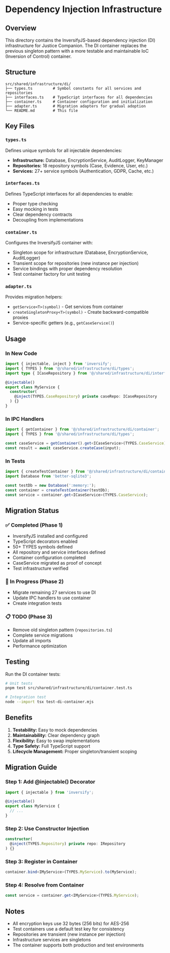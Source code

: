 # Dependency Injection Infrastructure

## Overview

This directory contains the InversifyJS-based dependency injection (DI) infrastructure for Justice Companion. The DI container replaces the previous singleton pattern with a more testable and maintainable IoC (Inversion of Control) container.

## Structure

```
src/shared/infrastructure/di/
├── types.ts         # Symbol constants for all services and repositories
├── interfaces.ts    # TypeScript interfaces for all dependencies
├── container.ts     # Container configuration and initialization
├── adapter.ts       # Migration adapters for gradual adoption
└── README.md        # This file
```

## Key Files

### `types.ts`
Defines unique symbols for all injectable dependencies:
- **Infrastructure:** Database, EncryptionService, AuditLogger, KeyManager
- **Repositories:** 18 repository symbols (Case, Evidence, User, etc.)
- **Services:** 27+ service symbols (Authentication, GDPR, Cache, etc.)

### `interfaces.ts`
Defines TypeScript interfaces for all dependencies to enable:
- Proper type checking
- Easy mocking in tests
- Clear dependency contracts
- Decoupling from implementations

### `container.ts`
Configures the InversifyJS container with:
- Singleton scope for infrastructure (Database, EncryptionService, AuditLogger)
- Transient scope for repositories (new instance per injection)
- Service bindings with proper dependency resolution
- Test container factory for unit testing

### `adapter.ts`
Provides migration helpers:
- `getService<T>(symbol)` - Get services from container
- `createSingletonProxy<T>(symbol)` - Create backward-compatible proxies
- Service-specific getters (e.g., `getCaseService()`)

## Usage

### In New Code
```typescript
import { injectable, inject } from 'inversify';
import { TYPES } from '@/shared/infrastructure/di/types';
import type { ICaseRepository } from '@/shared/infrastructure/di/interfaces';

@injectable()
export class MyService {
  constructor(
    @inject(TYPES.CaseRepository) private caseRepo: ICaseRepository
  ) {}
}
```

### In IPC Handlers
```typescript
import { getContainer } from '@/shared/infrastructure/di/container';
import { TYPES } from '@/shared/infrastructure/di/types';

const caseService = getContainer().get<ICaseService>(TYPES.CaseService);
const result = await caseService.createCase(input);
```

### In Tests
```typescript
import { createTestContainer } from '@/shared/infrastructure/di/container';
import Database from 'better-sqlite3';

const testDb = new Database(':memory:');
const container = createTestContainer(testDb);
const service = container.get<ICaseService>(TYPES.CaseService);
```

## Migration Status

### ✅ Completed (Phase 1)
- InversifyJS installed and configured
- TypeScript decorators enabled
- 50+ TYPES symbols defined
- All repository and service interfaces defined
- Container configuration completed
- CaseService migrated as proof of concept
- Test infrastructure verified

### 🔄 In Progress (Phase 2)
- Migrate remaining 27 services to use DI
- Update IPC handlers to use container
- Create integration tests

### 📋 TODO (Phase 3)
- Remove old singleton pattern (`repositories.ts`)
- Complete service migrations
- Update all imports
- Performance optimization

## Testing

Run the DI container tests:
```bash
# Unit tests
pnpm test src/shared/infrastructure/di/container.test.ts

# Integration test
node --import tsx test-di-container.mjs
```

## Benefits

1. **Testability:** Easy to mock dependencies
2. **Maintainability:** Clear dependency graph
3. **Flexibility:** Easy to swap implementations
4. **Type Safety:** Full TypeScript support
5. **Lifecycle Management:** Proper singleton/transient scoping

## Migration Guide

### Step 1: Add @injectable() Decorator
```typescript
import { injectable } from 'inversify';

@injectable()
export class MyService {
  // ...
}
```

### Step 2: Use Constructor Injection
```typescript
constructor(
  @inject(TYPES.Repository) private repo: IRepository
) {}
```

### Step 3: Register in Container
```typescript
container.bind<IMyService>(TYPES.MyService).to(MyService);
```

### Step 4: Resolve from Container
```typescript
const service = container.get<IMyService>(TYPES.MyService);
```

## Notes

- All encryption keys use 32 bytes (256 bits) for AES-256
- Test containers use a default test key for consistency
- Repositories are transient (new instance per injection)
- Infrastructure services are singletons
- The container supports both production and test environments